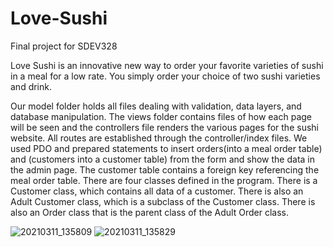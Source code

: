 # Love-Sushi
Final project for SDEV328

Love Sushi is an innovative new way to order your favorite varieties of sushi in a meal for a low rate. You simply order your choice of two sushi varieties and drink. 

Our model folder holds all files dealing with validation, data layers, and database manipulation. The views folder contains files of how each page will be seen and the controllers file renders the various pages for the sushi website.
All routes are established through the controller/index files.
We used PDO and prepared statements to insert orders(into a meal order table) and (customers into a customer table) from the form and show the data in the admin page. The customer table contains a foreign key referencing the meal order table.
There are four classes defined in the program. There is a Customer class, which contains all data of a customer. There is also an Adult Customer class, which is a subclass of the Customer class. There is also an Order class that is the parent class of the Adult Order class.

![20210311_135809](https://user-images.githubusercontent.com/72149509/110860943-462a6c00-8272-11eb-8970-336641914808.jpg)
![20210311_135829](https://user-images.githubusercontent.com/72149509/110861024-61957700-8272-11eb-97f7-34967ff3d4ea.jpg)
